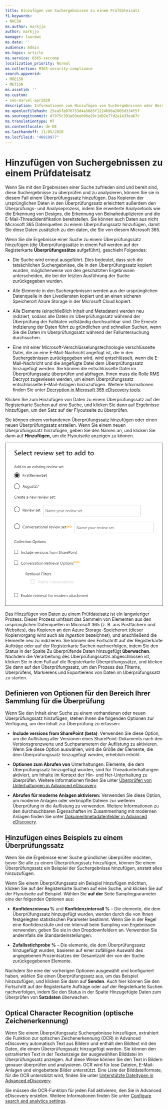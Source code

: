 ```yaml
---
title: Hinzufügen von Suchergebnissen zu einem Prüfdateisatz
f1.keywords:
- NOCSH
ms.author: markjjo
author: markjjo
manager: laurawi
ms.date: ''
audience: Admin
ms.topic: article
ms.service: O365-seccomp
localization_priority: Normal
ms.collection: M365-security-compliance
search.appverid:
- MOE150
- MET150
ms.assetid: ''
ms.custom:
- seo-marvel-apr2020
description: Informationen zum Hinzufügen von Suchergebnissen oder Beispielen dieser Suchergebnisse zu einem Advanced eDiscovery Fallüberprüfungssatz.
ms.openlocfilehash: 25ea5fe076753d4a5685f1224b98a2005d334f5f
ms.sourcegitcommit: d7975c391e03eeb96e29c1d02e77d2a1433ea67c
ms.translationtype: MT
ms.contentlocale: de-DE
ms.lasthandoff: 11/05/2020
ms.locfileid: "48919977"
---
```

# <a name="add-search-results-to-a-review-set"></a>Hinzufügen von Suchergebnissen zu einem Prüfdateisatz

Wenn Sie mit den Ergebnissen einer Suche zufrieden sind und bereit sind, diese Suchergebnisse zu überprüfen und zu analysieren, können Sie sie in diesem Fall einem Überprüfungssatz hinzufügen. Das Kopieren der ursprünglichen Daten in den Überprüfungssatz erleichtert außerdem den Überprüfungs- und Analyseprozess, indem Sie erweiterte Analysetools wie die Erkennung von Designs, die Erkennung von Beinaheduplizieren und die E-Mail-Threadidentifikation bereitstellen. Sie können auch Daten aus nicht Microsoft 365 Datenquellen zu einem Überprüfungssatz hinzufügen, damit Sie diese Daten zusätzlich zu den daten, die Sie von diesem Microsoft 365.

Wenn Sie die Ergebnisse einer Suche zu einem Überprüfungssatz hinzufügen (die Überprüfungssätze in einem Fall werden auf der Registerkarte **Überprüfungssätze** aufgeführt), geschieht Folgendes:

- Die Suche wird erneut ausgeführt. Dies bedeutet, dass sich die tatsächlichen Suchergebnisse, die in den Überprüfungssatz kopiert wurden, möglicherweise von den geschätzten Ergebnissen unterscheiden, die bei der letzten Ausführung der Suche zurückgegeben wurden.

- Alle Elemente in den Suchergebnissen werden aus der ursprünglichen Datenquelle in den Livediensten kopiert und an einen sicheren Speicherort Azure Storage in der Microsoft Cloud kopiert.

- Alle Elemente (einschließlich Inhalt und Metadaten) werden neu indiziert, sodass alle Daten im Überprüfungssatz während der Überprüfung der Falldaten vollständig durchsuchbar sind. Die Erneute Indizierung der Daten führt zu gründlichen und schnellen Suchen, wenn Sie die Daten im Überprüfungssatz während der Falluntersuchung durchsuchen.

- Eine mit einer [](encryption.md) Microsoft-Verschlüsselungstechnologie verschlüsselte Datei, die an eine E-Mail-Nachricht angefügt ist, die in den Suchergebnissen zurückgegeben wird, wird entschlüsselt, wenn die E-Mail-Nachricht und die angefügte Datei dem Überprüfungssatz hinzugefügt werden. Sie können die entschlüsselte Datei im Überprüfungssatz überprüfen und abfragen. Ihnen muss die Rolle RMS Decrypt zugewiesen werden, um einem Überprüfungssatz entschlüsselte E-Mail-Anlagen hinzuzufügen. Weitere Informationen finden Sie unter [Decryption in Microsoft 365 eDiscovery tools](ediscovery-decryption.md).

Klicken Sie zum Hinzufügen von Daten zu  einem Überprüfungssatz auf  der Registerkarte Suchen auf eine Suche, und klicken Sie dann auf Ergebnisse hinzufügen, um den Satz auf der Flyoutseite zu überprüfen.

Sie können einem vorhandenen Überprüfungssatz hinzufügen oder einen neuen Überprüfungssatz erstellen.  Wenn Sie einem neuen Überprüfungssatz hinzufügen, geben Sie den Namen an, und klicken Sie dann auf **Hinzufügen,** um die Flyoutseite anzeigen zu können.

![Auswählen eines Überprüfungssatzs und Konfigurieren von Sammlungsoptionen](../media/AeD_AddToReviewSet.png)

Das Hinzufügen von Daten zu einem Prüfdateisatz ist ein langwieriger Prozess. Dieser Prozess umfasst das Sammeln von Elementen aus den ursprünglichen Datenquellen in Microsoft 365 (z. B. aus Postfächern und Websites), das Kopieren an den Azure Storage-Speicherort (dieser Kopiervorgang wird auch als *Ingestion* bezeichnet), und anschließend die Elemente neu zu indizieren. Sie können den Fortschritt  auf der  Registerkarte Aufträge oder auf der Registerkarte Suchen nachverfolgen, indem Sie den Status in der Spalte Zu überprüfende Daten hinzugefügt **überwachen.** Nachdem die Verarbeitung des Überprüfungssatzs abgeschlossen ist, klicken Sie in dem Fall auf die Registerkarte Überprüfungssätze, und klicken Sie dann auf den Überprüfungssatz, um den Prozess des Filterns, Überprüfens, Markierens und Exportierens von Daten im Überprüfungssatz zu starten. 

## <a name="define-options-to-scope-your-collection-for-review"></a>Definieren von Optionen für den Bereich Ihrer Sammlung für die Überprüfung

Wenn Sie den Inhalt einer Suche zu einem vorhandenen oder neuen Überprüfungssatz hinzufügen, stehen Ihnen die folgenden Optionen zur Verfügung, um den Inhalt zur Überprüfung zu erfassen:

- **Include versions from SharePoint (beta)**: Verwenden Sie diese Option, um die Auflistung aller Versionen eines SharePoint-Dokuments nach den Versionsgrenzwerte und Suchparametern der Auflistung zu aktivieren. Wenn Sie diese Option auswählen, wird die Größe der Elemente, die dem Überprüfungssatz hinzugefügt werden, erheblich erhöht.

- **Optionen zum Abrufen von** Unterhaltungen: Elemente, die dem Überprüfungssatz hinzugefügt wurden, sind für Threadunterhaltungen aktiviert, um Inhalte im Kontext der Hin- und Her-Unterhaltung zu überprüfen. Weitere Informationen finden Sie unter [Überprüfen von Unterhaltungen in Advanced eDiscovery](conversation-review-sets.md).

- **Abrufen für moderne Anlagen aktivieren:** Verwenden Sie diese Option, um moderne Anlagen oder verknüpfte Dateien zur weiteren Überprüfung in die Auflistung zu verwenden. Weitere Informationen zu den durchsuchbaren Eigenschaften im Zusammenhang mit modernen Anlagen finden Sie unter [Dokumentmetadatenfelder in Advanced eDiscovery](document-metadata-fields-in-Advanced-eDiscovery.md).

## <a name="add-a-sample-to-a-review-set"></a>Hinzufügen eines Beispiels zu einem Überprüfungssatz

Wenn Sie die Ergebnisse einer Suche gründlicher überprüfen möchten, bevor Sie alle zu einem Überprüfungssatz hinzufügen, können Sie einem Überprüfungssatz ein Beispiel der Suchergebnisse hinzufügen, anstatt alles hinzuzufügen.

Wenn Sie einem Überprüfungssatz ein Beispiel  hinzufügen möchten,  klicken Sie auf der Registerkarte Suchen auf eine Suche, und klicken Sie auf der Flyoutseite auf Beispiel. Wählen Sie **auf der** Seite Samplingparameter eine der folgenden Optionen aus:

- **Konfidenzniveau %** und **Konfidenzintervall %** – Die elemente, die dem Überprüfungssatz hinzugefügt wurden, werden durch die von Ihnen festgelegten statistischen Parameter bestimmt. Wenn Sie in der Regel eine Konfidenzstufe und ein Intervall beim Sampling von Ergebnissen verwenden, geben Sie sie in den Dropdownfeldern an. Verwenden Sie andernfalls die Standardeinstellungen.

- **Zufallsstichprobe %** – Die elemente, die dem Überprüfungssatz hinzugefügt wurden, basieren auf einer zufälligen Auswahl des angegebenen Prozentsatzes der Gesamtzahl der von der Suche zurückgegebenen Elemente.

Nachdem Sie eine der vorherigen Optionen ausgewählt und konfiguriert haben, wählen Sie einen Überprüfungssatz aus, um das Beispiel hinzuzufügen, und klicken Sie dann auf **Senden**. Auch hier können Sie den  Fortschritt auf  der Registerkarte Aufträge oder auf der Registerkarte Suchen nachverfolgen, indem Sie den Status in der Spalte Hinzugefügte Daten zum Überprüfen von **Satzdaten** überwachen.

## <a name="optical-character-recognition"></a>Optical Character Recognition (optische Zeichenerkennung)

Wenn Sie einem Überprüfungssatz Suchergebnisse hinzufügen, extrahiert die Funktion zur optischen Zeichenerkennung (OCR) in Advanced eDiscovery automatisch Text aus Bildern und enthält den Bildtext mit den Daten, die einem Überprüfungssatz hinzugefügt werden. Sie können den extrahierten Text in der Textanzeige der ausgewählten Bilddatei im Überprüfungssatz anzeigen. Auf diese Weise können Sie den Text in Bildern genauer überprüfen und analysieren. OCR wird für lose Dateien, E-Mail-Anlagen und eingebettete Bilder unterstützt. Eine Liste der Bilddateiformate, für die OCR unterstützt wird, finden Sie unter [Unterstützte Dateitypen in Advanced eDiscovery](supported-filetypes-ediscovery20.md#image).

Sie müssen die OCR-Funktion für jeden Fall aktivieren, den Sie in Advanced eDiscovery erstellen. Weitere Informationen finden Sie unter [Configure search and analytics settings](configure-search-and-analytics-settings-in-advanced-ediscovery.md#optical-character-recognition-ocr).
